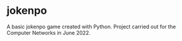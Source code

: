 # jokenpo
A basic jokenpo game created with Python. Project carried out for the Computer Networks in June 2022.

